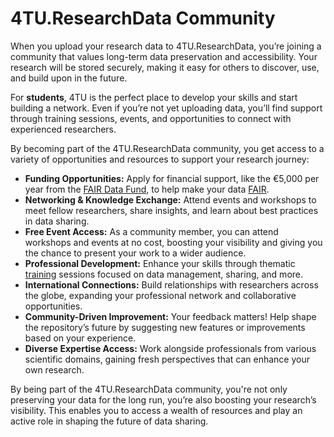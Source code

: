 # 4TU.ResearchData Community

When you upload your research data to 4TU.ResearchData, you’re joining a community that values long-term data preservation and accessibility. Your research will be stored securely, making it easy for others to discover, use, and build upon in the future. 

For **students**, 4TU is the perfect place to develop your skills and start building a network. Even if you’re not yet uploading data, you’ll find support through training sessions, events, and opportunities to connect with experienced researchers.

By becoming part of the 4TU.ResearchData community, you get access to a variety of opportunities and resources to support your research journey:
- **Funding Opportunities:** Apply for financial support, like the €5,000 per year from the [FAIR Data Fund](https://community.data.4tu.nl/2024/10/23/fair-data-fund-use-case-defining-a-domain-relevant-community-metadata-standard-for-drone-uav-data-and-a-tool-to-format-it/), to help make your data [FAIR](/introduction/fair_data_and_software).
- **Networking & Knowledge Exchange:** Attend events and workshops to meet fellow researchers, share insights, and learn about best practices in data sharing.
- **Free Event Access:** As a community member, you can attend workshops and events at no cost, boosting your visibility and giving you the chance to present your work to a wider audience.
- **Professional Development:** Enhance your skills through thematic [training](https://community.data.4tu.nl/category/training-events/) sessions focused on data management, sharing, and more.
- **International Connections:** Build relationships with researchers across the globe, expanding your professional network and collaborative opportunities.
- **Community-Driven Improvement:** Your feedback matters! Help shape the repository’s future by suggesting new features or improvements based on your experience.
- **Diverse Expertise Access:** Work alongside professionals from various scientific domains, gaining fresh perspectives that can enhance your own research.

By being part of the 4TU.ResearchData community, you're not only preserving your data for the long run, you’re also boosting your research’s visibility. This enables you to access a wealth of resources and play an active role in shaping the future of data sharing.
